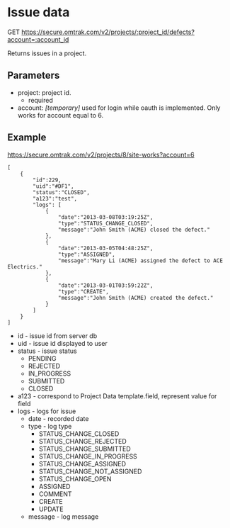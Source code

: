 Issue data
==========

GET https://secure.omtrak.com/v2/projects/:project_id/defects?account=:account_id

Returns issues in a project.

Parameters
----------

* project: project id.
    * required
* account: *[temporary]* used for login while oauth is implemented. Only works for account equal to 6.

Example
-------

https://secure.omtrak.com/v2/projects/8/site-works?account=6

    [
        {
            "id":229,
            "uid":"#DF1",
            "status":"CLOSED",
            "a123":"test",
            "logs": [
                {
                    "date":"2013-03-08T03:19:25Z",
                    "type":"STATUS_CHANGE_CLOSED",
                    "message":"John Smith (ACME) closed the defect."
                },
                {
                    "date":"2013-03-05T04:48:25Z",
                    "type":"ASSIGNED",
                    "message":"Mary Li (ACME) assigned the defect to ACE Electrics."
                },
                {
                    "date":"2013-03-01T03:59:22Z",
                    "type":"CREATE",
                    "message":"John Smith (ACME) created the defect."
                }
            ]
        }
    ]

* id - issue id from server db
* uid - issue id displayed to user
* status - issue status
    * PENDING
    * REJECTED
    * IN_PROGRESS
    * SUBMITTED
    * CLOSED
* a123 - correspond to Project Data template.field, represent value for field
* logs - logs for issue
    * date - recorded date
    * type - log type
        * STATUS_CHANGE_CLOSED
        * STATUS_CHANGE_REJECTED
        * STATUS_CHANGE_SUBMITTED
        * STATUS_CHANGE_IN_PROGRESS
        * STATUS_CHANGE_ASSIGNED
        * STATUS_CHANGE_NOT_ASSIGNED
        * STATUS_CHANGE_OPEN
        * ASSIGNED
        * COMMENT
        * CREATE
        * UPDATE
    * message - log message